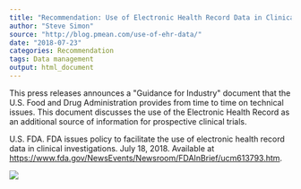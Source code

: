 ```yaml
---
title: "Recommendation: Use of Electronic Health Record Data in Clinical Investigations"
author: "Steve Simon"
source: "http://blog.pmean.com/use-of-ehr-data/"
date: "2018-07-23"
categories: Recommendation
tags: Data management
output: html_document
---
```


This press releases announces a "Guidance for Industry" document that
the U.S. Food and Drug Administration provides from time to time on
technical issues. This document discusses the use of the Electronic
Health Record as an additional source of information for prospective
clinical trials.

<!---More--->

U.S. FDA. FDA issues policy to facilitate the use of electronic health
record data in clinical investigations. July 18, 2018. Available at
<https://www.fda.gov/NewsEvents/Newsroom/FDAInBrief/ucm613793.htm>.

![](http://www.pmean.com/images/images/18/use-of-ehr-data01.png)




